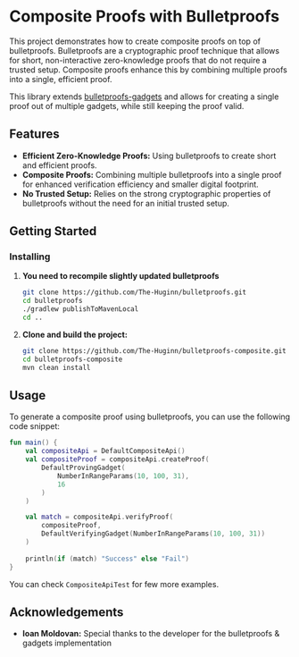 # Composite Proofs with Bulletproofs

This project demonstrates how to create composite proofs on top of bulletproofs. Bulletproofs are a cryptographic proof
technique that allows for short, non-interactive zero-knowledge proofs that do not require a trusted setup. Composite
proofs enhance this by combining multiple proofs into a single, efficient proof.

This library extends [bulletproofs-gadgets](https://github.com/weavechain/bulletproofs-gadgets) and allows for creating
a single proof out of multiple gadgets, while still keeping the proof valid. 

## Features

- **Efficient Zero-Knowledge Proofs:** Using bulletproofs to create short and efficient proofs.
- **Composite Proofs:** Combining multiple bulletproofs into a single proof for enhanced verification efficiency and
 smaller digital footprint.
- **No Trusted Setup:** Relies on the strong cryptographic properties of bulletproofs without the need for an initial
  trusted setup.

## Getting Started

### Installing

1.  **You need to recompile slightly updated bulletproofs**
    ```bash
    git clone https://github.com/The-Huginn/bulletproofs.git
    cd bulletproofs
    ./gradlew publishToMavenLocal
    cd ..
    ```

2.  **Clone and build the project:**
    ```bash
    git clone https://github.com/The-Huginn/bulletproofs-composite.git
    cd bulletproofs-composite
    mvn clean install
    ```

## Usage

To generate a composite proof using bulletproofs, you can use the following code snippet:

```kotlin
fun main() {
    val compositeApi = DefaultCompositeApi()
    val compositeProof = compositeApi.createProof(
        DefaultProvingGadget(
            NumberInRangeParams(10, 100, 31),
            16
        )
    )

    val match = compositeApi.verifyProof(
        compositeProof,
        DefaultVerifyingGadget(NumberInRangeParams(10, 100, 31))
    )
    
    println(if (match) "Success" else "Fail")
}
```

You can check `CompositeApiTest` for few more examples.

## Acknowledgements

- **Ioan Moldovan:** Special thanks to the developer for the bulletproofs & gadgets implementation